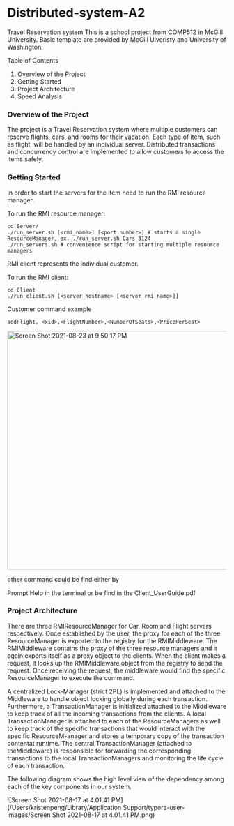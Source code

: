 # Distributed-system-A2
Travel Reservation system
This is a school project from COMP512 in McGill University. Basic template are provided by McGill Uiveristy and University of Washington.

Table of Contents

1. Overview of the Project
2. Getting Started
3. Project Architecture 
4. Speed Analysis



### Overview of the Project

The project is a Travel Reservation system where multiple customers can reserve flights, cars, and rooms for their vacation. Each type of item, such as flight, will be handled by an individual server. Distributed transactions and concurrency control are implemented to allow customers to access the items safely. 



### Getting Started

In order to start the servers for the item need to run the RMI resource manager. 

To run the RMI resource manager:

```
cd Server/
./run_server.sh [<rmi_name>] [<port number>] # starts a single ResourceManager, ex. ./run_server.sh Cars 3124 
./run_servers.sh # convenience script for starting multiple resource managers
```



RMI client represents the individual customer.

To run the RMI client:

```
cd Client
./run_client.sh [<server_hostname> [<server_rmi_name>]]
```

Customer command example

````
addFlight, <xid>,<FlightNumber>,<NumberOfSeats>,<PricePerSeat>
````


<img width="547" alt="Screen Shot 2021-08-23 at 9 50 17 PM" src="https://user-images.githubusercontent.com/52952222/130542824-80a7e2b2-324e-4ef0-b55c-f4a76459263b.png">


other command could be find either by 

Prompt Help in the terminal or be find in the Client_UserGuide.pdf



### Project Architecture 



There are three RMIResourceManager for Car, Room and Flight servers respectively. Once established by the user, the proxy for each of the three ResourceManager is exported to the registry for the RMIMiddleware. The RMIMiddleware contains the proxy of the three resource managers and it again exports itself as a proxy object to the clients. When the client makes a request, it looks up the RMIMiddleware object from the registry to send the request. Once receiving the request, the middleware would find the specific ResourceManager to execute the command.



A centralized Lock-Manager (strict 2PL) is implemented and attached to the Middleware to handle object locking globally during each transaction.  Furthermore, a TransactionManager is initialized attached to the Middleware to keep track of all the incoming transactions from the clients.  A local TransactionManager is attached to each of the ResourceManagers as well to keep track of the specific transactions that would interact with the specific ResourceM-anager and stores a temporary copy of the transaction contentat runtime. The central TransactionManager (attached to theMiddleware)  is  responsible  for  forwarding  the  corresponding transactions to the local TransactionManagers and monitoring the life cycle of each transaction.  

The following diagram shows  the high  level view  of the  dependency  among each of the key components in our system.

![Screen Shot 2021-08-17 at 4.01.41 PM](/Users/kristenpeng/Library/Application Support/typora-user-images/Screen Shot 2021-08-17 at 4.01.41 PM.png)

